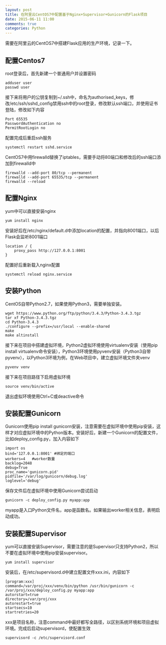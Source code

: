 ```yaml
---
layout: post
title: 在阿里云CentOS7中配置基于Nginx+Supervisor+Gunicorn的Flask项目
date: 2015-06-11 11:00
comments: true
categories: Python
---
```


需要在阿里云的CentOS7中搭建Flask应用的生产环境，记录一下。

## 配置Centos7

root登录后，首先新建一个普通用户并设置密码

``` 
adduser user
passwd user
```

接下来将用户的公钥复制到~/.ssh中，命名为authorised_keys，修改/etc/ssh/sshd_config禁用ssh中的root登录，修改默认ssh端口，并使用证书登陆，修改如下内容

``` 
Port 65535
PasswordAuthentication no
PermitRootLogin no
```

配置完成后重启ssh服务

``` 
systemctl restart sshd.service
```

CentOS7中用firewalld替换了iptables，需要手动将80端口和修改后的ssh端口添加到firewalld中

``` 
firewalld --add-port 80/tcp --permanent
firewalld --add-port 65535/tcp --permanent
firewalld --reload
```

## 配置Nginx

yum中可以直接安装nginx

``` 
yum install nginx
```

安装好后在/etc/nginx/default.d中添加location的配置，并指向8001端口，以后Flask会监听8001端口

``` 
location / {
	proxy_pass http://127.0.0.1:8001
}
```

配置好后重新载入nginx配置

``` 
systemctl reload nginx.service
```

## 安装Python

CentOS自带Python2.7，如果使用Python3，需要单独安装。

``` 
wget https://www.python.org/ftp/python/3.4.3/Python-3.4.3.tgz
tar xf Python-3.4.3.tgz
cd Python-3.4.3
./configure --prefix=/usr/local --enable-shared
make
make altinstall
```

接下来在项目中搭建虚拟环境，Python2虚拟环境使用virtualenv安装（使用pip install virtualenv命令安装），Python3环境使用pyvenv安装（Python3自带pyvenv），以Python3环境为例，在Web项目中，建立虚拟环境文件夹venv

``` 
pyvenv venv
```

接下来在项目路径下启用虚拟环境

``` 
source venv/bin/active
```

退出虚拟环境使用Ctrl+C或deactive命令

## 安装配置Gunicorn

Gunicorn使用pip install gunicorn安装，注意需要在虚拟环境中使用pip安装，这样才对应虚拟环境中的Python版本。安装好后，新建一个Gunicorn的配置文件，比如deploy_config.py，加入内容如下

``` 
import os
bind='127.0.0.1:8001' #绑定的端口
workers=4	#worker数量
backlog=2048
debug=True
proc_name='gunicorn.pid'
pidfile='/var/log/gunicorn/debug.log'
loglevel='debug'
```

保存文件后在虚拟环境中使用Gunicorn尝试启动

``` 
gunicorn -c deploy_config.py myapp:app
```

myapp是入口Python文件名，app是函数名。如果输出worker相关信息，表明启动成功。

## 安装配置Supervisor

yum可以直接安装Supervisor，需要注意的是Supervisor只支持Python2，所以不要在虚拟环境中使用pip安装supervisor。

``` 
yum install supervisor
```

安装后，在/etc/supervisord.d中建立配置文件xxx.ini，内容如下

``` 
[program:xxx]
command=/var/proj/xxx/venv/bin/python /usr/bin/gunicorn -c /var/proj/xxx/deploy_config.py myapp:app
autorstart=true
directory=/var/proj/xxx
autorestart=true
startsecs=10
startretries=20
```

xxx是项目名称，注意command中最好都写全路径，以区别系统环境和项目虚拟环境。完成后启动supervisord，使配置生效

``` 
supervisord -c /etc/supervisord.conf
```

